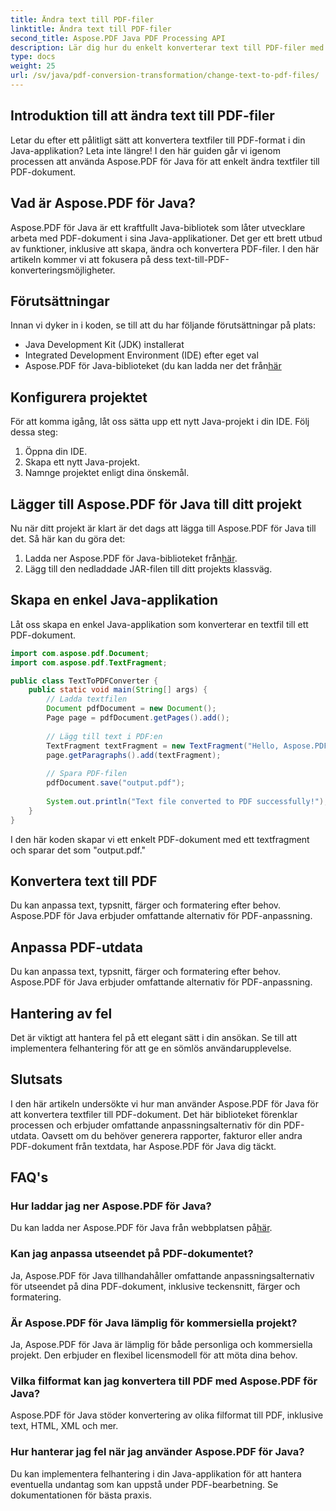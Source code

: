 ```yaml
---
title: Ändra text till PDF-filer
linktitle: Ändra text till PDF-filer
second_title: Aspose.PDF Java PDF Processing API
description: Lär dig hur du enkelt konverterar text till PDF-filer med Aspose.PDF för Java. Steg-för-steg guide med källkod.
type: docs
weight: 25
url: /sv/java/pdf-conversion-transformation/change-text-to-pdf-files/
---
```


## Introduktion till att ändra text till PDF-filer

Letar du efter ett pålitligt sätt att konvertera textfiler till PDF-format i din Java-applikation? Leta inte längre! I den här guiden går vi igenom processen att använda Aspose.PDF för Java för att enkelt ändra textfiler till PDF-dokument.

## Vad är Aspose.PDF för Java?

Aspose.PDF för Java är ett kraftfullt Java-bibliotek som låter utvecklare arbeta med PDF-dokument i sina Java-applikationer. Det ger ett brett utbud av funktioner, inklusive att skapa, ändra och konvertera PDF-filer. I den här artikeln kommer vi att fokusera på dess text-till-PDF-konverteringsmöjligheter.

## Förutsättningar

Innan vi dyker in i koden, se till att du har följande förutsättningar på plats:

- Java Development Kit (JDK) installerat
- Integrated Development Environment (IDE) efter eget val
-  Aspose.PDF för Java-biblioteket (du kan ladda ner det från[här](https://releases.aspose.com/pdf/java/)

## Konfigurera projektet

För att komma igång, låt oss sätta upp ett nytt Java-projekt i din IDE. Följ dessa steg:

1. Öppna din IDE.
2. Skapa ett nytt Java-projekt.
3. Namnge projektet enligt dina önskemål.

## Lägger till Aspose.PDF för Java till ditt projekt

Nu när ditt projekt är klart är det dags att lägga till Aspose.PDF för Java till det. Så här kan du göra det:

1.  Ladda ner Aspose.PDF för Java-biblioteket från[här](https://releases.aspose.com/pdf/java/).
2. Lägg till den nedladdade JAR-filen till ditt projekts klassväg.

## Skapa en enkel Java-applikation

Låt oss skapa en enkel Java-applikation som konverterar en textfil till ett PDF-dokument.

```java
import com.aspose.pdf.Document;
import com.aspose.pdf.TextFragment;

public class TextToPDFConverter {
    public static void main(String[] args) {
        // Ladda textfilen
        Document pdfDocument = new Document();
        Page page = pdfDocument.getPages().add();
        
        // Lägg till text i PDF:en
        TextFragment textFragment = new TextFragment("Hello, Aspose.PDF for Java!");
        page.getParagraphs().add(textFragment);
        
        // Spara PDF-filen
        pdfDocument.save("output.pdf");
        
        System.out.println("Text file converted to PDF successfully!");
    }
}
```

I den här koden skapar vi ett enkelt PDF-dokument med ett textfragment och sparar det som "output.pdf."

## Konvertera text till PDF

Du kan anpassa text, typsnitt, färger och formatering efter behov. Aspose.PDF för Java erbjuder omfattande alternativ för PDF-anpassning.

## Anpassa PDF-utdata

Du kan anpassa text, typsnitt, färger och formatering efter behov. Aspose.PDF för Java erbjuder omfattande alternativ för PDF-anpassning.

## Hantering av fel

Det är viktigt att hantera fel på ett elegant sätt i din ansökan. Se till att implementera felhantering för att ge en sömlös användarupplevelse.

## Slutsats

I den här artikeln undersökte vi hur man använder Aspose.PDF för Java för att konvertera textfiler till PDF-dokument. Det här biblioteket förenklar processen och erbjuder omfattande anpassningsalternativ för din PDF-utdata. Oavsett om du behöver generera rapporter, fakturor eller andra PDF-dokument från textdata, har Aspose.PDF för Java dig täckt.

## FAQ's

### Hur laddar jag ner Aspose.PDF för Java?

 Du kan ladda ner Aspose.PDF för Java från webbplatsen på[här](https://releases.aspose.com/pdf/java/).

### Kan jag anpassa utseendet på PDF-dokumentet?

Ja, Aspose.PDF för Java tillhandahåller omfattande anpassningsalternativ för utseendet på dina PDF-dokument, inklusive teckensnitt, färger och formatering.

### Är Aspose.PDF för Java lämplig för kommersiella projekt?

Ja, Aspose.PDF för Java är lämplig för både personliga och kommersiella projekt. Den erbjuder en flexibel licensmodell för att möta dina behov.

### Vilka filformat kan jag konvertera till PDF med Aspose.PDF för Java?

Aspose.PDF för Java stöder konvertering av olika filformat till PDF, inklusive text, HTML, XML och mer.

### Hur hanterar jag fel när jag använder Aspose.PDF för Java?

Du kan implementera felhantering i din Java-applikation för att hantera eventuella undantag som kan uppstå under PDF-bearbetning. Se dokumentationen för bästa praxis.